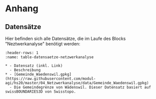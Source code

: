 # Anhang

## Datensätze

Hier befinden sich alle Datensätze, die im Laufe des Blocks "Neztwerkanalyse" benötigt werden:

```{list-table}
:header-rows: 1
:name: table-datensaetze-netzwerkanalyse

* - Datensatz (inkl. Link)
  - Beschreibung
* - [Gemeinde_Waedenswil.gpkg](https://raw.githubusercontent.com/modul-agi/hs20/master/04_Netzwerkanalyse/data/Gemeinde_Waedenswil.gpkg)
  - Die Gemeindegrenze von Wädenswil. Dieser Datensatz basiert auf swissBOUNDARIES3D von Swisstopo.
```

<!---
* - [osm_highway.gpkg](https://raw.githubusercontent.com/modul-agi/hs20/master/04_Netzwerkanalyse/data/osm_highway.gpkg)
  - Alle "Highway" Linien aus dem OpenStreetmaps (Stand *nach* Vorbereitungsübung)
-->